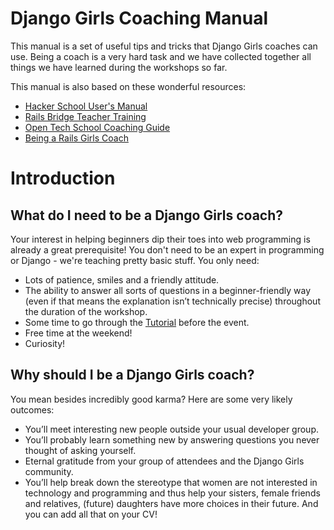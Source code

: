 # Django Girls Coaching Manual

This manual is a set of useful tips and tricks that Django Girls coaches can use. Being a coach is a very hard task and we have collected together all things we have learned during the workshops so far.

This manual is also based on these wonderful resources:
- [Hacker School User's Manual](https://www.hackerschool.com/manual)
- [Rails Bridge Teacher Training](http://curriculum.railsbridge.org/workshop/more_teacher_training)
- [Open Tech School Coaching Guide](http://opentechschool.github.io/slides/presentations/coaching/)
- [Being a Rails Girls Coach](http://guides.railsgirls.com/coach/)

# Introduction

## What do I need to be a Django Girls coach?

Your interest in helping beginners dip their toes into web programming is already a great prerequisite! You don't need to be an expert in programming or Django - we're teaching pretty basic stuff. You only need:

- Lots of patience, smiles and a friendly attitude.
- The ability to answer all sorts of questions in a beginner-friendly way (even if that means the explanation isn’t technically precise) throughout the duration of the workshop.
- Some time to go through the [Tutorial](http://tutorial.djangogirls.org) before the event.
- Free time at the weekend!
- Curiosity!

## Why should I be a Django Girls coach?

You mean besides incredibly good karma? Here are some very likely outcomes:

- You’ll meet interesting new people outside your usual developer group.
- You’ll probably learn something new by answering questions you never thought of asking yourself.
- Eternal gratitude from your group of attendees and the Django Girls community.
- You’ll help break down the stereotype that women are not interested in technology and programming and thus help your sisters, female friends and relatives, (future) daughters have more choices in their future. And you can add all that on your CV!
